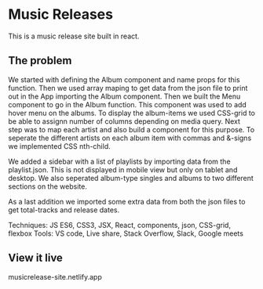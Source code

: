 # Music Releases
This is a music release site built in react.

## The problem

We started with defining the Album component and name props for this function. Then we used array maping to get data from the json file to print out in the App importing the Album component. 
Then we built the Menu component to go in the Album function. This component was used to add hover menu on the albums.
To display the album-items we used CSS-grid to be able to assignn number of columns depending on media query. 
Next step was to map each artist and also build a component for this purpose. To seperate the different artists on each album item with commas and &-signs we implemented CSS nth-child. 

We added a sidebar with a list of playlists by importing data from the playlist.json. This is not displayed in mobile view but only on tablet and desktop. We also seperated album-type singles and albums to two different sections on the website.

As a last addition we imported some extra data from both the json files to get total-tracks and release dates.

Techniques: JS ES6, CSS3, JSX, React, components, json, CSS-grid, flexbox
Tools: VS code, Live share, Stack Overflow, Slack, Google meets

## View it live

musicrelease-site.netlify.app
